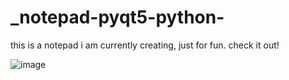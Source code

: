# _notepad-pyqt5-python-
this is a notepad i am currently creating, just for fun. check it out!

![image](https://user-images.githubusercontent.com/43742265/185793621-40e424a2-3fae-4777-9e3d-a9f17eb2d8ec.png)
